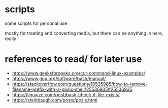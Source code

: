 # scripts
some scripts for personal use

mostly for treating and converting media, but there can be anything in here, really


# references to read/ for later use
- https://www.geeksforgeeks.org/cut-command-linux-examples/
- https://www.gnu.org/software/bash/manual/
- https://stackoverflow.com/questions/10535985/how-to-remove-filename-prefix-with-a-posix-shell/25536935#25536935
- https://linuxize.com/post/bash-check-if-file-exists/
- https://steinbaugh.com/posts/posix.html
